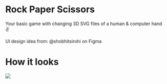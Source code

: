 # Rock Paper Scissors 

Your basic game with changing 3D SVG files of a human & computer hand :v:

UI design idea from: @shobhitsirohi on Figma 

# How it looks
![](https://github.com/zahwah-codes/rock-paper-scissors/blob/main/video.gif)
